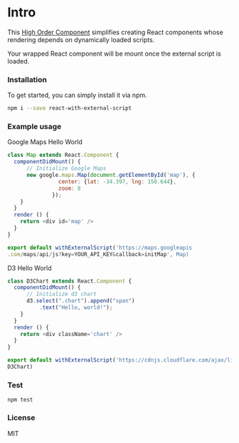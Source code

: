 # Intro
This [High Order Component](https://reactjs.org/docs/higher-order-components.html) simplifies creating React components whose rendering depends on 
dynamically loaded scripts. 

Your wrapped React component will be mount once the external script is loaded.

### Installation

To get started, you can simply install it via npm.

```bash
npm i --save react-with-external-script
```

### Example usage
Google Maps Hello World
````javascript
class Map extends React.Component {
  componentDidMount() {
      // Initialize Google Maps
      new google.maps.Map(document.getElementById('map'), {
                center: {lat: -34.397, lng: 150.644},
                zoom: 8
              });
    }
  }
  render () {
    return <div id='map' />
  }
}

export default withExternalScript('https://maps.googleapis
.com/maps/api/js?key=YOUR_API_KEY&callback=initMap', Map)
````

D3 Hello World
````javascript
class D3Chart extends React.Component {
  componentDidMount() {
      // Initialize d3 chart
      d3.select(".chart").append("span")
          .text("Hello, world!");
    }
  }
  render () {
    return <div className='chart' />
  }
}

export default withExternalScript('https://cdnjs.cloudflare.com/ajax/libs/d3/4.12.0/d3.min.js', 
D3Chart)
````

### Test

````
npm test
````

### License

MIT